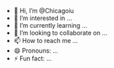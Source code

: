 - 👋 Hi, I’m @Chicagoiu
- 👀 I’m interested in ...
- 🌱 I’m currently learning ...
- 💞️ I’m looking to collaborate on ...
- 📫 How to reach me ...
- 😄 Pronouns: ...
- ⚡ Fun fact: ...

<!---
Chicagoiu/Chicagoiu is a ✨ special ✨ repository because its `README.md` (this file) appears on your GitHub profile.
You can click the Preview link to take a look at your changes.
---
I am studying

